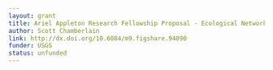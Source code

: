 ```yaml
---
layout: grant
title: Ariel Appleton Research Fellowship Proposal - Ecological Networks
author: Scott Chamberlain
link: http://dx.doi.org/10.6084/m9.figshare.94090
funder: USGS
status: unfunded
---
```

